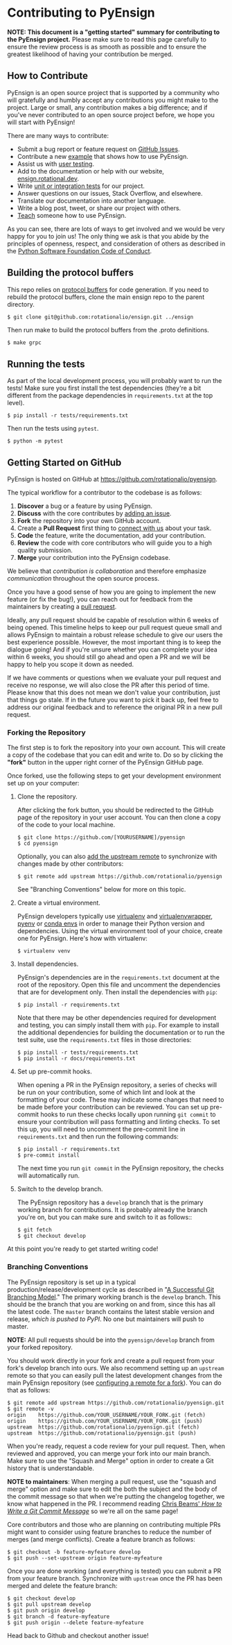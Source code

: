 # Contributing to PyEnsign

**NOTE: This document is a "getting started" summary for contributing to the PyEnsign project.** Please make sure to read this page carefully to ensure the review process is as smooth as possible and to ensure the greatest likelihood of having your contribution be merged.

## How to Contribute

PyEnsign is an open source project that is supported by a community who will gratefully and humbly accept any contributions you might make to the project. Large or small, any contribution makes a big difference; and if you've never contributed to an open source project before, we hope you will start with PyEnsign!

There are many ways to contribute:

- Submit a bug report or feature request on [GitHub Issues](https://github.com/rotationalio/pyensign/issues).
- Contribute a new [example](https://github.com/rotationalio/ensign-examples/tree/main/python) that shows how to use PyEnsign.
- Assist us with [user testing](https://forms.gle/Eoh29y7fShPLYy9q7).
- Add to the documentation or help with our website, [ensign.rotational.dev](https://ensign.rotational.dev/).
- Write [unit or integration tests](https://github.com/rotationalio/pyensign/tree/main/tests) for our project.
- Answer questions on our issues, Stack Overflow, and elsewhere.
- Translate our documentation into another language.
- Write a blog post, tweet, or share our project with others.
- [Teach](https://ensign.rotational.dev/getting-started/) someone how to use PyEnsign.

As you can see, there are lots of ways to get involved and we would be very happy for you to join us! The only thing we ask is that you abide by the principles of openness, respect, and consideration of others as described in the [Python Software Foundation Code of Conduct](https://www.python.org/psf/codeofconduct/).

## Building the protocol buffers

This repo relies on [protocol buffers](https://protobuf.dev/) for code generation. If you need to rebuild the protocol buffers, clone the main ensign repo to the parent directory.

```bash
$ git clone git@github.com:rotationalio/ensign.git ../ensign
```

Then run make to build the protocol buffers from the .proto definitions.

```
$ make grpc
```

## Running the tests

As part of the local development process, you will probably want to run the tests! Make sure you first install the test dependencies (they're a bit different from the package dependencies in `requirements.txt` at the top level).

```
$ pip install -r tests/requirements.txt
```

Then run the tests using `pytest`.

```
$ python -m pytest
```

## Getting Started on GitHub

PyEnsign is hosted on GitHub at https://github.com/rotationalio/pyensign.

The typical workflow for a contributor to the codebase is as follows:

1. **Discover** a bug or a feature by using PyEnsign.
2. **Discuss** with the core contributes by [adding an issue](https://github.com/rotationalio/pyensign/issues).
3. **Fork** the repository into your own GitHub account.
4. Create a **Pull Request** first thing to [connect with us](https://github.com/rotationalio/pyensign/pulls) about your task.
5. **Code** the feature, write the documentation, add your contribution.
6. **Review** the code with core contributors who will guide you to a high quality submission.
7. **Merge** your contribution into the PyEnsign codebase.

We believe that *contribution is collaboration* and therefore emphasize *communication* throughout the open source process.

Once you have a good sense of how you are going to implement the new feature (or fix the bug!), you can reach out for feedback from the maintainers by creating a [pull request](https://github.com/rotationalio/pyensign/pulls).

Ideally, any pull request should be capable of resolution within 6 weeks of being opened. This timeline helps to keep our pull request queue small and allows PyEnsign to maintain a robust release schedule to give our users the best experience possible. However, the most important thing is to keep the dialogue going! And if you're unsure whether you can complete your idea within 6 weeks, you should still go ahead and open a PR and we will be happy to help you scope it down as needed.

If we have comments or questions when we evaluate your pull request and receive no response, we will also close the PR after this period of time. Please know that this does not mean we don't value your contribution, just that things go stale. If in the future you want to pick it back up, feel free to address our original feedback and to reference the original PR in a new pull request.

### Forking the Repository

The first step is to fork the repository into your own account. This will create a copy of the codebase that you can edit and write to. Do so by clicking the **"fork"** button in the upper right corner of the PyEnsign GitHub page.

Once forked, use the following steps to get your development environment set up on your computer:

1. Clone the repository.

    After clicking the fork button, you should be redirected to the GitHub page of the repository in your user account. You can then clone a copy of the code to your local machine.

    ```
    $ git clone https://github.com/[YOURUSERNAME]/pyensign
    $ cd pyensign
    ```

    Optionally, you can also [add the upstream remote](https://help.github.com/articles/configuring-a-remote-for-a-fork/) to synchronize with changes made by other contributors:

    ```
    $ git remote add upstream https://github.com/rotationalio/pyensign
    ```

    See "Branching Conventions" below for more on this topic.

2. Create a virtual environment.

    PyEnsign developers typically use [virtualenv](https://virtualenv.pypa.io/en/stable/) and [virtualenvwrapper](https://virtualenvwrapper.readthedocs.io/en/latest/), [pyenv](https://github.com/pyenv/pyenv-virtualenv) or [conda envs](https://conda.io/docs/using/envs.html) in order to manage their Python version and dependencies. Using the virtual environment tool of your choice, create one for PyEnsign. Here's how with virtualenv:

    ```
    $ virtualenv venv
    ```

3. Install dependencies.

    PyEnsign's dependencies are in the `requirements.txt` document at the root of the repository. Open this file and uncomment the dependencies that are for development only. Then install the dependencies with `pip`:

    ```
    $ pip install -r requirements.txt
    ```

    Note that there may be other dependencies required for development and testing, you can simply install them with `pip`. For example to install
    the additional dependencies for building the documentation or to run the
    test suite, use the `requirements.txt` files in those directories:

    ```
    $ pip install -r tests/requirements.txt
    $ pip install -r docs/requirements.txt
    ```

4. Set up pre-commit hooks.

    When opening a PR in the PyEnsign repository, a series of checks will be run on your contribution, some of which lint and look at the formatting of your code. These may indicate some changes that need to be made before your contribution can be reviewed. You can set up pre-commit hooks to run these checks locally upon running `git commit` to ensure your contribution will pass formatting and linting checks. To set this up, you will need to uncomment the pre-commit line in `requirements.txt` and then run the following commands:

    ```
    $ pip install -r requirements.txt
    $ pre-commit install
    ```

    The next time you run `git commit` in the PyEnsign repository, the checks will automatically run.

5. Switch to the develop branch.

    The PyEnsign repository has a `develop` branch that is the primary working branch for contributions. It is probably already the branch you're on, but you can make sure and switch to it as follows::

    ```
    $ git fetch
    $ git checkout develop
    ```

At this point you're ready to get started writing code!

### Branching Conventions

The PyEnsign repository is set up in a typical production/release/development cycle as described in "[A Successful Git Branching Model](http://nvie.com/posts/a-successful-git-branching-model/)." The primary working branch is the `develop` branch. This should be the branch that you are working on and from, since this has all the latest code. The `master` branch contains the latest stable version and release, _which is pushed to PyPI_. No one but maintainers will push to master.

**NOTE:** All pull requests should be into the `pyensign/develop` branch from your forked repository.

You should work directly in your fork and create a pull request from your fork's develop branch into ours. We also recommend setting up an `upstream` remote so that you can easily pull the latest development changes from the main PyEnsign repository (see [configuring a remote for a fork](https://help.github.com/articles/configuring-a-remote-for-a-fork/)). You can do that as follows:

```
$ git remote add upstream https://github.com/rotationalio/pyensign.git
$ git remote -v
origin    https://github.com/YOUR_USERNAME/YOUR_FORK.git (fetch)
origin    https://github.com/YOUR_USERNAME/YOUR_FORK.git (push)
upstream  https://github.com/rotationalio/pyensign.git (fetch)
upstream  https://github.com/rotationalio/pyensign.git (push)
```

When you're ready, request a code review for your pull request. Then, when reviewed and approved, you can merge your fork into our main branch. Make sure to use the "Squash and Merge" option in order to create a Git history that is understandable.

**NOTE to maintainers**: When merging a pull request, use the "squash and merge" option and make sure to edit the both the subject and the body of the commit message so that when we're putting the changelog together, we know what happened in the PR. I recommend reading [Chris Beams' _How to Write a Git Commit Message_](https://chris.beams.io/posts/git-commit/) so we're all on the same page!

Core contributors and those who are planning on contributing multiple PRs might want to consider using feature branches to reduce the number of merges (and merge conflicts). Create a feature branch as follows:

```
$ git checkout -b feature-myfeature develop
$ git push --set-upstream origin feature-myfeature
```

Once you are done working (and everything is tested) you can submit a PR from your feature branch. Synchronize with `upstream` once the PR has been merged and delete the feature branch:

```
$ git checkout develop
$ git pull upstream develop
$ git push origin develop
$ git branch -d feature-myfeature
$ git push origin --delete feature-myfeature
```

Head back to Github and checkout another issue!